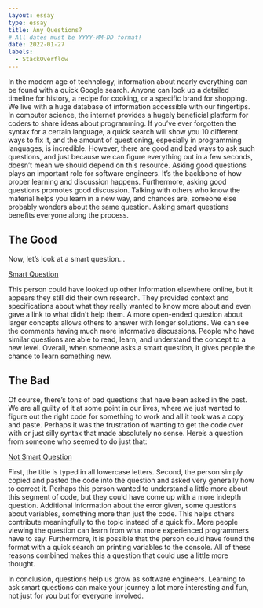 ```yaml
---
layout: essay
type: essay
title: Any Questions?
# All dates must be YYYY-MM-DD format!
date: 2022-01-27
labels:
  - StackOverflow
---
```


In the modern age of technology, information about nearly everything can be found with a quick Google search. Anyone can look up a detailed timeline for history, a recipe for cooking, or a specific brand for shopping. We live with a huge database of information accessible with our fingertips. In computer science, the internet provides a hugely beneficial platform for coders to share ideas about programming. If you’ve ever forgotten the syntax for a certain language, a quick search will show you 10 different ways to fix it, and the amount of questioning, especially in programming languages, is incredible. However, there are good and bad ways to ask such questions, and just because we can figure everything out in a few seconds, doesn’t mean we should depend on this resource. Asking good questions plays an important role for software engineers. It’s the backbone of how proper learning and discussion happens. Furthermore, asking good questions promotes good discussion. Talking with others who know the material helps you learn in a new way, and chances are, someone else probably wonders about the same question. Asking smart questions benefits everyone along the process.

## The Good

Now, let’s look at a smart question...

<a href="https://stackoverflow.com/questions/111102/how-do-javascript-closures-work/111111#111111 ">Smart Question</a>

 This person could have looked up other information elsewhere online, but it appears they still did their own research. They provided context and specifications about what they really wanted to know more about and even gave a link to what didn’t help them. A more open-ended question about larger concepts allows others to answer with longer solutions. We can see the comments having much more informative discussions. People who have similar questions are able to read, learn, and understand the concept to a new level. Overall, when someone asks a smart question, it gives people the chance to learn something new.

## The Bad

Of course, there’s tons of bad questions that have been asked in the past. We are all guilty of it at some point in our lives, where we just wanted to figure out the right code for something to work and all it took was a copy and paste. Perhaps it was the frustration of wanting to get the code over with or just silly syntax that made absolutely no sense. Here’s a question from someone who seemed to do just that:

<a href="https://stackoverflow.com/questions/70887147/does-anyone-know-how-to-correct-this-code/70887196#70887196/111111#111111 ">Not Smart Question</a>

First, the title is typed in all lowercase letters. Second, the person simply copied and pasted the code into the question and asked very generally how to correct it. Perhaps this person wanted to understand a little more about this segment of code, but they could have come up with a more indepth question. Additional information about the error given, some questions about variables, something more than just the code. This helps others contribute meaningfully to the topic instead of a quick fix. More people viewing the question can learn from what more experienced programmers have to say. Furthermore, it is possible that the person could have found the format with a quick search on printing variables to the console. All of these reasons combined makes this a question that could use a little more thought.

In conclusion, questions help us grow as software engineers. Learning to ask smart questions can make your journey a lot more interesting and fun, not just for you but for everyone involved. 

